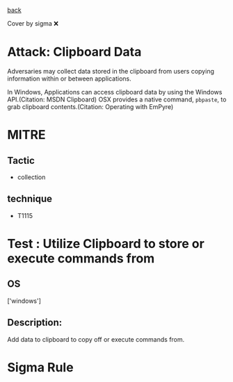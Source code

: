 [back](../index.md)

Cover by sigma :x: 

# Attack: Clipboard Data

 Adversaries may collect data stored in the clipboard from users copying information within or between applications. 

In Windows, Applications can access clipboard data by using the Windows API.(Citation: MSDN Clipboard) OSX provides a native command, <code>pbpaste</code>, to grab clipboard contents.(Citation: Operating with EmPyre)

# MITRE
## Tactic
  - collection

## technique
  - T1115

# Test : Utilize Clipboard to store or execute commands from

## OS

 ['windows']

## Description:

 Add data to clipboard to copy off or execute commands from.


# Sigma Rule
